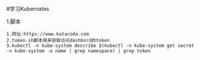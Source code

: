 #学习Kubernates

1.脚本

    1.网址:https://www.katacoda.com
    2.token.sh脚本用来获取访问dashbord的token
    3.kubectl -n kube-system describe $(kubectl -n kube-system get secret -n kube-system -o name | grep namespace) | grep token